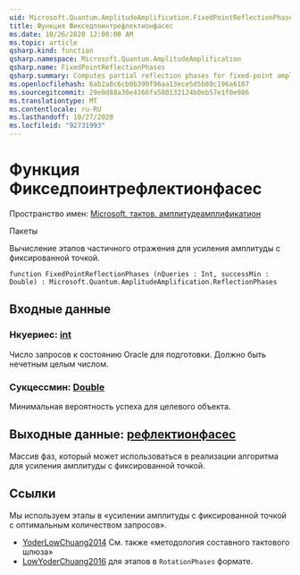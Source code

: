 ```yaml
---
uid: Microsoft.Quantum.AmplitudeAmplification.FixedPointReflectionPhases
title: Функция Фикседпоинтрефлектионфасес
ms.date: 10/26/2020 12:00:00 AM
ms.topic: article
qsharp.kind: function
qsharp.namespace: Microsoft.Quantum.AmplitudeAmplification
qsharp.name: FixedPointReflectionPhases
qsharp.summary: Computes partial reflection phases for fixed-point amplitude amplification.
ms.openlocfilehash: 6ab2a8c6cb0b390f96aa13ece5d5b89c196a6107
ms.sourcegitcommit: 29e0d88a30e4166fa580132124b0eb57e1f0e986
ms.translationtype: MT
ms.contentlocale: ru-RU
ms.lasthandoff: 10/27/2020
ms.locfileid: "92731993"
---
```

# <a name="fixedpointreflectionphases-function"></a>Функция Фикседпоинтрефлектионфасес

Пространство имен: [Microsoft. тактов. амплитудеамплификатион](xref:Microsoft.Quantum.AmplitudeAmplification)

Пакеты [](https://nuget.org/packages/)


Вычисление этапов частичного отражения для усиления амплитуды с фиксированной точкой.

```qsharp
function FixedPointReflectionPhases (nQueries : Int, successMin : Double) : Microsoft.Quantum.AmplitudeAmplification.ReflectionPhases
```


## <a name="input"></a>Входные данные

### <a name="nqueries--int"></a>Нкуериес: [int](xref:microsoft.quantum.lang-ref.int)

Число запросов к состоянию Oracle для подготовки. Должно быть нечетным целым числом.


### <a name="successmin--double"></a>Сукцессмин: [Double](xref:microsoft.quantum.lang-ref.double)

Минимальная вероятность успеха для целевого объекта.



## <a name="output--reflectionphases"></a>Выходные данные: [рефлектионфасес](xref:Microsoft.Quantum.AmplitudeAmplification.ReflectionPhases)

Массив фаз, который может использоваться в реализации алгоритма для усиления амплитуды с фиксированной точкой.

## <a name="references"></a>Ссылки

Мы используем этапы в «усилении амплитуды с фиксированной точкой с оптимальным количеством запросов».

- [YoderLowChuang2014](https://arxiv.org/abs/1409.3305) См. также «методология составного тактового шлюза»
- [LowYoderChuang2016](https://arxiv.org/abs/1603.03996) для этапов в `RotationPhases` формате.